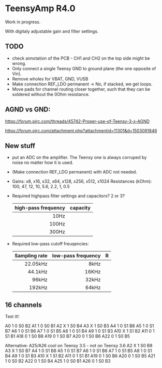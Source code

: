 # TeensyAmp R4.0

Work in progress.

With digitaly adjustable gain and filter settings.

## TODO

- check annotation of the PCB - CH1 and CH2 on the top side might be wrong.
- Only connect a single Teensy GND to ground plane (the one opposite of Vin).
- Remove wholes for VBAT, GND, VUSB
- Make connection REF_LDO permanent -> No, if stacked, we get loops.
- Move pads for channel routing closer together, such that they can be
  soldered without the 0Ohm resistance.


## AGND vs GND:

https://forum.pjrc.com/threads/45742-Proper-use-of-Teensy-3-x-AGND

https://forum.pjrc.com/attachment.php?attachmentid=11301&d=1503091846


## New stuff

- put an ADC on the amplifier. The Teensy one is always corruped by
  noise no matter how it is used.
- (Make connection REF_LDO permanent) with ADC not needed.

- Gains:               x8, x16, x32, x64, x128, x256, x512, x1024
  Resistances (kOhm): 100,  47,  12,  10,  5.6,  2.2,    1,   0.5

- Required highpass filter settings and capacitors? 2 or 3?

  | high-pass frequency | capacity |
  | ------------------: | -------: |
  |  10Hz               |          |
  | 100Hz               |          |
  | 300Hz               |          |

- Required low-pass cutoff freuqencies:

  | Sampling rate | low-pass frequency | R         |
  | ------------: | -----------------: | --------: |
  |  22.05kHz     |    8kHz            |           |
  |  44.1kHz      |   16KHz            |           |
  |  96kHz        |   32kHz            |           |
  | 192kHz        |   64kHz            |           |


## 16 channels

Test it!:

  A0     1    0   S0  B2
  A1     1    0   S0  B1
  A2     X    1   S0  B4
  A3     X    1   S0  B3
  A4     1    0   S1  B8
  A5     1    0   S1  B7
  A6     1    0   S1  B6
  A7     1    0   S1  B5
  A8     1    0   S1  B4
  A9     1    0   S1  B3
  A10    X    1   S1  B2
  A11    0    1   S1  B1
  A18    0    1   S0  B8
  A19    0    1   S0  B7
  A20    0    1   S0  B6
  A22    0    1   S0  B5

Alternative: A25/A26 cool on Teensy 3.5 - not on Teensy 3.6
  A2     X    1   S0  B8
  A3     X    1   S0  B7
  A4     1    0   S1  B8
  A5     1    0   S1  B7
  A6     1    0   S1  B6
  A7     1    0   S1  B5
  A8     1    0   S1  B4
  A9     1    0   S1  B3
  A10    X    1   S1  B2
  A11    0    1   S1  B1
  A19    0    1   S0  B6
  A20    0    1   S0  B5
  A21    1    0   S0  B2
  A22    0    1   S0  B4
  A25    1    0   S0  B1
  A26    0    1   S0  B3

